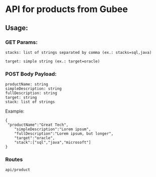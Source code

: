 # API for products from Gubee

## Usage:

### GET Params:
``` 
stacks: list of strings separated by comma (ex.: stacks=sql,java)  

target: simple string (ex.: target=oracle)
```


### POST Body Payload:

```
productName: string
simpleDescription: string
fullDescription: string
target: string
stack: list of strings
```

Example:

```
{
 "productName":"Great Tech",
    "simpleDescription":"Lorem ipsum",
    "fullDescription":"Lorem ipsum, but longer",
    "target":"oracle",
    "stack":["sql","java","microsoft"]
}
```

### Routes
``` api/product ```
